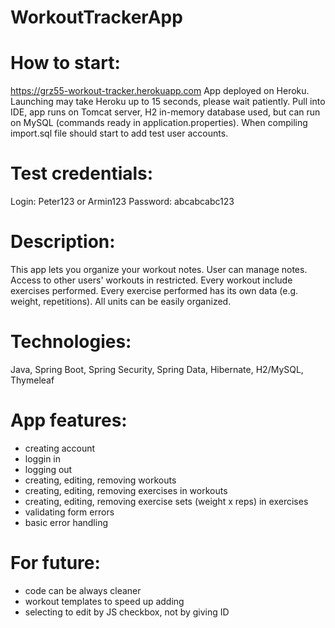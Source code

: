 # WorkoutTrackerApp

# How to start: 

https://grz55-workout-tracker.herokuapp.com App deployed on Heroku.
Launching may take Heroku up to 15 seconds, please wait patiently.
Pull into IDE, app runs on Tomcat server, H2 in-memory database used,
but can run on MySQL (commands ready in application.properties).
When compiling import.sql file should start to add test user accounts.

# Test credentials: 
Login: Peter123 or Armin123
Password: abcabcabc123

# Description: 

This app lets you organize your workout notes. 
User can manage notes. Access to other users' workouts in restricted.
Every workout include exercises performed. Every exercise performed has its own data (e.g. weight, repetitions).
All units can be easily organized.

# Technologies: 

Java, Spring Boot, Spring Security, Spring Data, Hibernate, H2/MySQL, Thymeleaf

# App features:

- creating account
- loggin in
- logging out
- creating, editing, removing workouts
- creating, editing, removing exercises in workouts
- creating, editing, removing exercise sets (weight x reps) in exercises
- validating form errors
- basic error handling

# For future:

- code can be always cleaner
- workout templates to speed up adding
- selecting to edit by JS checkbox, not by giving ID
